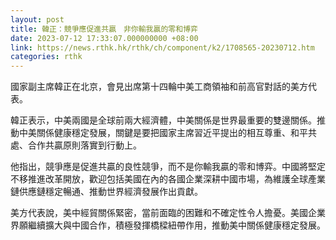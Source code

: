 ```yaml
---
layout: post
title: 韓正：競爭應促進共贏　非你輸我贏的零和博弈
date: 2023-07-12 17:33:07.000000000 +08:00
link: https://news.rthk.hk/rthk/ch/component/k2/1708565-20230712.htm
categories: rthk
---
```


國家副主席韓正在北京，會見出席第十四輪中美工商領袖和前高官對話的美方代表。

韓正表示，中美兩國是全球前兩大經濟體，中美關係是世界最重要的雙邊關係。推動中美關係健康穩定發展，關鍵是要把國家主席習近平提出的相互尊重、和平共處、合作共贏原則落實到行動上。

他指出，競爭應是促進共贏的良性競爭，而不是你輸我贏的零和博弈。中國將堅定不移推進改革開放，歡迎包括美國在內的各國企業深耕中國市場，為維護全球產業鏈供應鏈穩定暢通、推動世界經濟發展作出貢獻。

美方代表說，美中經貿關係緊密，當前面臨的困難和不確定性令人擔憂。美國企業界願繼續擴大與中國合作，積極發揮橋樑紐帶作用，推動美中關係健康穩定發展。
